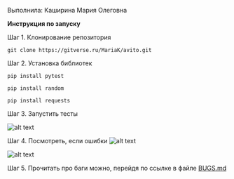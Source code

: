 Выполнила: Каширина Мария Олеговна


**Инструкция по запуску**

Шаг 1. Клонирование репозитория 

```git clone https://gitverse.ru/MariaK/avito.git```

Шаг 2. Установка библиотек 

```pip install pytest```

```pip install random ```

```pip install requests ```

Шаг 3. Запустить тесты


![alt text](photo.png)


Шаг 4. Посмотреть, если ошибки 
![alt text](photo2.png)

![alt text](photo3.png)

Шаг 5. Прочитать про баги можно, перейдя по ссылке в файле [BUGS.md](BUGS.md)